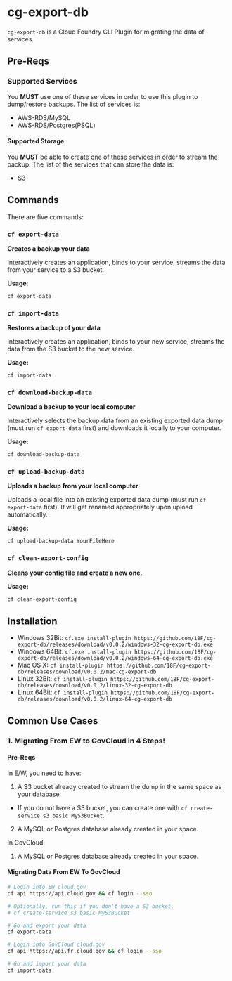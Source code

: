 # cg-export-db

`cg-export-db` is a Cloud Foundry CLI Plugin for migrating the data of services.

## Pre-Reqs
### Supported Services
You **MUST** use one of these services in order to use this plugin to
dump/restore backups. The list of services is:
- AWS-RDS/MySQL
- AWS-RDS/Postgres(PSQL)

#### Supported Storage
You **MUST** be able to create one of these services in order to stream the backup.
The list of the services that can store the data is:
- S3

## Commands
There are five commands:

### `cf export-data`
**Creates a backup your data**

Interactively creates an application, binds to your
service, streams the data from your service to a S3 bucket.

**Usage**:

```sh
cf export-data
```

### `cf import-data`
**Restores a backup of your data**

Interactively creates an application, binds to your
new service, streams the data from the S3 bucket to the new service.

**Usage:**
```sh
cf import-data
```

### `cf download-backup-data`
**Download a backup to your local computer**

Interactively selects the backup data from an
existing exported data dump (must run `cf export-data` first) and downloads it
locally to your computer.

**Usage:**
```sh
cf download-backup-data
```

### `cf upload-backup-data`
**Uploads a backup from your local computer**

Uploads a local file into an existing exported data dump
(must run `cf export-data` first). It will get renamed appropriately upon
upload automatically.

**Usage:**
```sh
cf upload-backup-data YourFileHere
```

### `cf clean-export-config`
**Cleans your config file and create a new one.**

**Usage:**
```sh
cf clean-export-config
```

## Installation
- Windows 32Bit: `cf.exe install-plugin https://github.com/18F/cg-export-db/releases/download/v0.0.2/windows-32-cg-export-db.exe`
- Windows 64Bit: `cf.exe install-plugin https://github.com/18F/cg-export-db/releases/download/v0.0.2/windows-64-cg-export-db.exe`
- Mac OS X: `cf install-plugin https://github.com/18F/cg-export-db/releases/download/v0.0.2/mac-cg-export-db`
- Linux 32Bit: `cf install-plugin https://github.com/18F/cg-export-db/releases/download/v0.0.2/linux-32-cg-export-db`
- Linux 64Bit: `cf install-plugin https://github.com/18F/cg-export-db/releases/download/v0.0.2/linux-64-cg-export-db`

## Common Use Cases
### 1. Migrating From EW to GovCloud in 4 Steps!
#### Pre-Reqs
In E/W, you need to have:

1. A S3 bucket already created to stream the dump in the same space as your database.
  - If you do not have a S3 bucket, you can create one with `cf create-service s3 basic MyS3Bucket`.
2. A MySQL or Postgres database already created in your space.

In GovCloud:

1. A MySQL or Postgres database already created in your space.

#### Migrating Data From EW To GovCloud
```sh
# Login into EW cloud.gov
cf api https://api.cloud.gov && cf login --sso

# Optionally, run this if you don't have a S3 bucket.
# cf create-service s3 basic MyS3Bucket

# Go and export your data
cf export-data

# Login into GovCloud cloud.gov
cf api https://api.fr.cloud.gov && cf login --sso

# Go and import your data
cf import-data
```
